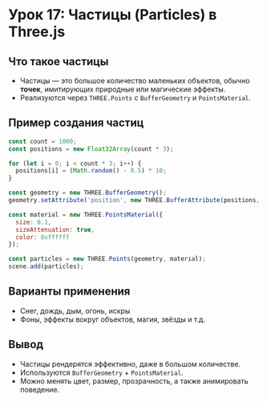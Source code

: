 # Урок 17: Частицы (Particles) в Three.js

## Что такое частицы
- Частицы — это большое количество маленьких объектов, обычно **точек**, имитирующих природные или магические эффекты.
- Реализуются через `THREE.Points` с `BufferGeometry` и `PointsMaterial`.

## Пример создания частиц
```js
const count = 1000;
const positions = new Float32Array(count * 3);

for (let i = 0; i < count * 3; i++) {
  positions[i] = (Math.random() - 0.5) * 10;
}

const geometry = new THREE.BufferGeometry();
geometry.setAttribute('position', new THREE.BufferAttribute(positions, 3));

const material = new THREE.PointsMaterial({
  size: 0.1,
  sizeAttenuation: true,
  color: 0xffffff
});

const particles = new THREE.Points(geometry, material);
scene.add(particles);
```

## Варианты применения
- Снег, дождь, дым, огонь, искры
- Фоны, эффекты вокруг объектов, магия, звёзды и т.д.

## Вывод
- Частицы рендерятся эффективно, даже в большом количестве.
- Используются `BufferGeometry` + `PointsMaterial`.
- Можно менять цвет, размер, прозрачность, а также анимировать поведение.
